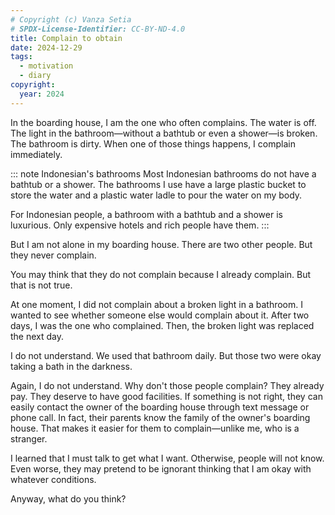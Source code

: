 ```yaml
---
# Copyright (c) Vanza Setia
# SPDX-License-Identifier: CC-BY-ND-4.0
title: Complain to obtain
date: 2024-12-29
tags:
  - motivation
  - diary
copyright:
  year: 2024
---
```


In the boarding house, I am the one who often complains. The water is off. The light in the bathroom—without a bathtub or even a shower—is broken. The bathroom is dirty. When one of those things happens, I complain immediately.

::: note Indonesian's bathrooms
Most Indonesian bathrooms do not have a bathtub or a shower. The bathrooms I use have a large plastic bucket to store the water and a plastic water ladle to pour the water on my body.

For Indonesian people, a bathroom with a bathtub and a shower is luxurious. Only expensive hotels and rich people have them.
:::

But I am not alone in my boarding house. There are two other people. But they never complain.

You may think that they do not complain because I already complain. But that is not true.

At one moment, I did not complain about a broken light in a bathroom. I wanted to see whether someone else would complain about it. After two days, I was the one who complained. Then, the broken light was replaced the next day.

I do not understand. We used that bathroom daily. But those two were okay taking a bath in the darkness.

Again, I do not understand. Why don't those people complain? They already pay. They deserve to have good facilities. If something is not right, they can easily contact the owner of the boarding house through text message or phone call. In fact, their parents know the family of the owner's boarding house. That makes it easier for them to complain—unlike me, who is a stranger.

I learned that I must talk to get what I want. Otherwise, people will not know. Even worse, they may pretend to be ignorant thinking that I am okay with whatever conditions.

Anyway, what do you think?
